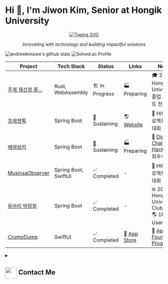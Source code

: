 # Hi 👋, I'm Jiwon Kim, Senior at Hongik University

<p align="center">
  <a href="https://github.com/DenverCoder1/readme-typing-svg">
    <img src="https://readme-typing-svg.demolab.com/?lines=Passionate%20about%20New%20Business&font=Fira%20Code&center=true&width=440&height=45&color=0078FF&vCenter=true&pause=1000&size=22" alt="Typing SVG" />
  </a>
</p>
<p align="center"><i>Innovating with technology and building impactful solutions</i></p>

![andrewkimswe's github stats](https://github-readme-stats.vercel.app/api?username=andrewkimswe&show_icons=true&theme=radical)
![Solved.ac Profile](http://mazassumnida.wtf/api/v2/generate_badge?boj=foundationprogram)

| Project                                                   | Tech Stack                   | Status          | Links                                               | Notes                                                                                               |
|-----------------------------------------------------------|-----------------------------|-----------------|------------------------------------------------------|------------------------------------------------------------------------------------------------------|
| [주제 재선정 중...](https://github.com/K-SaaS-Starter) | Rust, WebAssembly  | 🏗 In Progress | 🏭 Preparing                                        | 🎓 2025 Hongik University 졸업 프로젝트 전시   |
| [프레젠톡](https://github.com/HongikComputerClub)          | Spring Boot                  | 🚀 Sustaining   | 🌎 [Website](https://presentalk.store/)             | 🥇 HICC 프로젝트 발표대회 대상                                                                        |
| [베와보카](https://github.com/DigiLabChallengeHackathon)   | Spring Boot                  | 🚀 Sustaining   | 🏭 Preparing                                        | 🥈 [DigiLab Challenge Hackathon](https://digilab-hackathon.com/) 최우수상                              |
| [MusinsaObserver](https://github.com/MusinsaObserver)      | Spring Boot, SwiftUI         | ✅ Completed    | -                                                  | 🥉 HICC 프로젝트 발표대회 우수상                                                                      |
| [동아리 박람회](https://github.com/hicc-dvp)       | Spring Boot                  | ✅ Completed   | -   | 🌐 2025 Hongik University Club Fair 🌎 1k+ Users |
| [CrumpDump](https://github.com/AppleFoundationProgram)     | SwiftUI                      | ✅ Completed    | 🍏 [App Store](https://apps.apple.com/kr/app/crumpdump/id6737130375) | 🍏 [Apple Foundation Program](https://developeracademy.postech.ac.kr/foundation-program)               |


<details>
  <summary><h2> <img align="center" src="https://github.com/andrewkimswe/andrewkimswe/blob/main/icons/Contact.gif" width="37"/> Contact Me</h2></summary>
  <p><i>You can reach out to me via:</i></p>
  <p>
    📫 <strong>andrewkimswe@gmail.com</strong>
    <br>
    <a href="https://www.linkedin.com/in/jiwon-kim-867334285/" target="blank"><img align="center" src="https://raw.githubusercontent.com/rahuldkjain/github-profile-readme-generator/master/src/images/icons/Social/linked-in-alt.svg" alt="jiwon kim" height="30" width="40" /></a>
  </p>
</details>
